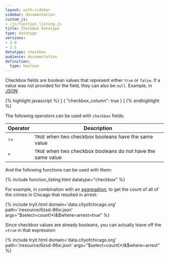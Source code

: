 ```yaml
---
layout: with-sidebar
sidebar: documentation
custom_js:
- /js/function_listing.js 
title: Checkbox Datatype
type: datatype
versions:
- 2.0
- 2.1
datatype: checkbox
audience: documentation
definition:
  type: boolean
---
```


Checkbox fields are boolean values that represent either `true` or `false`. If a value was not provided for the field, they can also be `null`. Example, in [JSON](/docs/formats/json.html):

{% highlight javascript %}
[ {
  "checkbox_column": true
} ]
{% endhighlight %}

The following operators can be used with `checkbox` fields:

| Operator | Description                                                                       |
| ---       | ---                                                                               |
| `!=`      | `TRUE` when two checkbox booleans have the same value|
| `=`       | `TRUE` when two checkbox booleans do not have the same value|


And the following functions can be used with them:

{% include function_listing.html datatype="checkbox" %}

For example, in combination with an [aggregation](/docs/queries/), to get the count of all of the crimes in Chicago that resulted in arrest:

{% include tryit.html domain='data.cityofchicago.org' path='/resource/6zsd-86xi.json' args="$select=count(*)&$where=arrest=true" %}

Since checkbox values are already booleans, you can actually leave off the `=true` in that expression:

{% include tryit.html domain='data.cityofchicago.org' path='/resource/6zsd-86xi.json' args="$select=count(*)&$where=arrest" %}
